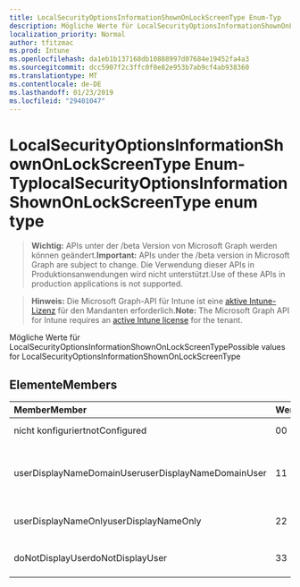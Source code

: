 ```yaml
---
title: LocalSecurityOptionsInformationShownOnLockScreenType Enum-Typ
description: Mögliche Werte für LocalSecurityOptionsInformationShownOnLockScreenType
localization_priority: Normal
author: tfitzmac
ms.prod: Intune
ms.openlocfilehash: da1eb1b137168db10888997d07684e19452fa4a3
ms.sourcegitcommit: dcc5907f2c3ffc0f0e82e953b7ab9cf4ab938360
ms.translationtype: MT
ms.contentlocale: de-DE
ms.lasthandoff: 01/23/2019
ms.locfileid: "29401047"
---
```

# <a name="localsecurityoptionsinformationshownonlockscreentype-enum-type"></a><span data-ttu-id="23941-103">LocalSecurityOptionsInformationShownOnLockScreenType Enum-Typ</span><span class="sxs-lookup"><span data-stu-id="23941-103">localSecurityOptionsInformationShownOnLockScreenType enum type</span></span>

> <span data-ttu-id="23941-104">**Wichtig:** APIs unter der /beta Version von Microsoft Graph werden können geändert.</span><span class="sxs-lookup"><span data-stu-id="23941-104">**Important:** APIs under the /beta version in Microsoft Graph are subject to change.</span></span> <span data-ttu-id="23941-105">Die Verwendung dieser APIs in Produktionsanwendungen wird nicht unterstützt.</span><span class="sxs-lookup"><span data-stu-id="23941-105">Use of these APIs in production applications is not supported.</span></span>

> <span data-ttu-id="23941-106">**Hinweis:** Die Microsoft Graph-API für Intune ist eine [aktive Intune-Lizenz](https://go.microsoft.com/fwlink/?linkid=839381) für den Mandanten erforderlich.</span><span class="sxs-lookup"><span data-stu-id="23941-106">**Note:** The Microsoft Graph API for Intune requires an [active Intune license](https://go.microsoft.com/fwlink/?linkid=839381) for the tenant.</span></span>

<span data-ttu-id="23941-107">Mögliche Werte für LocalSecurityOptionsInformationShownOnLockScreenType</span><span class="sxs-lookup"><span data-stu-id="23941-107">Possible values for LocalSecurityOptionsInformationShownOnLockScreenType</span></span>

## <a name="members"></a><span data-ttu-id="23941-108">Elemente</span><span class="sxs-lookup"><span data-stu-id="23941-108">Members</span></span>
|<span data-ttu-id="23941-109">Member</span><span class="sxs-lookup"><span data-stu-id="23941-109">Member</span></span>|<span data-ttu-id="23941-110">Wert</span><span class="sxs-lookup"><span data-stu-id="23941-110">Value</span></span>|<span data-ttu-id="23941-111">Beschreibung</span><span class="sxs-lookup"><span data-stu-id="23941-111">Description</span></span>|
|:---|:---|:---|
|<span data-ttu-id="23941-112">nicht konfiguriert</span><span class="sxs-lookup"><span data-stu-id="23941-112">notConfigured</span></span>|<span data-ttu-id="23941-113">0</span><span class="sxs-lookup"><span data-stu-id="23941-113">0</span></span>|<span data-ttu-id="23941-114">Nicht konfiguriert</span><span class="sxs-lookup"><span data-stu-id="23941-114">Not Configured</span></span>|
|<span data-ttu-id="23941-115">userDisplayNameDomainUser</span><span class="sxs-lookup"><span data-stu-id="23941-115">userDisplayNameDomainUser</span></span>|<span data-ttu-id="23941-116">1</span><span class="sxs-lookup"><span data-stu-id="23941-116">1</span></span>|<span data-ttu-id="23941-117">Anzeigename des Benutzers, Domänen-und Benutzernamen</span><span class="sxs-lookup"><span data-stu-id="23941-117">User display name, domain and user names</span></span>|
|<span data-ttu-id="23941-118">userDisplayNameOnly</span><span class="sxs-lookup"><span data-stu-id="23941-118">userDisplayNameOnly</span></span>|<span data-ttu-id="23941-119">2</span><span class="sxs-lookup"><span data-stu-id="23941-119">2</span></span>|<span data-ttu-id="23941-120">Nur Anzeigename des Benutzers</span><span class="sxs-lookup"><span data-stu-id="23941-120">User display name only</span></span>|
|<span data-ttu-id="23941-121">doNotDisplayUser</span><span class="sxs-lookup"><span data-stu-id="23941-121">doNotDisplayUser</span></span>|<span data-ttu-id="23941-122">3</span><span class="sxs-lookup"><span data-stu-id="23941-122">3</span></span>|<span data-ttu-id="23941-123">Benutzerinformationen nicht anzeigen</span><span class="sxs-lookup"><span data-stu-id="23941-123">Do not display user information</span></span>|




